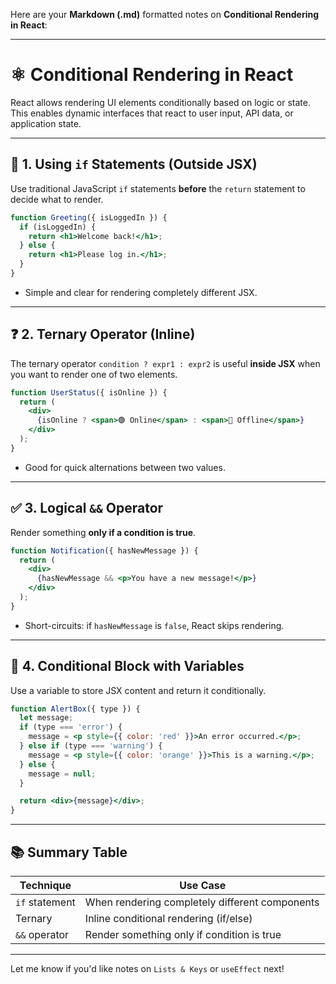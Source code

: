 Here are your **Markdown (.md)** formatted notes on **Conditional Rendering in React**:

---

# ⚛️ Conditional Rendering in React

React allows rendering UI elements conditionally based on logic or state. This enables dynamic interfaces that react to user input, API data, or application state.

---

## 🔁 1. Using `if` Statements (Outside JSX)

Use traditional JavaScript `if` statements **before** the `return` statement to decide what to render.

```jsx
function Greeting({ isLoggedIn }) {
  if (isLoggedIn) {
    return <h1>Welcome back!</h1>;
  } else {
    return <h1>Please log in.</h1>;
  }
}
```

* Simple and clear for rendering completely different JSX.

---

## ❓ 2. Ternary Operator (Inline)

The ternary operator `condition ? expr1 : expr2` is useful **inside JSX** when you want to render one of two elements.

```jsx
function UserStatus({ isOnline }) {
  return (
    <div>
      {isOnline ? <span>🟢 Online</span> : <span>🔴 Offline</span>}
    </div>
  );
}
```

* Good for quick alternations between two values.

---

## ✅ 3. Logical `&&` Operator

Render something **only if a condition is true**.

```jsx
function Notification({ hasNewMessage }) {
  return (
    <div>
      {hasNewMessage && <p>You have a new message!</p>}
    </div>
  );
}
```

* Short-circuits: if `hasNewMessage` is `false`, React skips rendering.

---

## 🔄 4. Conditional Block with Variables

Use a variable to store JSX content and return it conditionally.

```jsx
function AlertBox({ type }) {
  let message;
  if (type === 'error') {
    message = <p style={{ color: 'red' }}>An error occurred.</p>;
  } else if (type === 'warning') {
    message = <p style={{ color: 'orange' }}>This is a warning.</p>;
  } else {
    message = null;
  }

  return <div>{message}</div>;
}
```

---

## 📚 Summary Table

| Technique      | Use Case                                       |
| -------------- | ---------------------------------------------- |
| `if` statement | When rendering completely different components |
| Ternary        | Inline conditional rendering (if/else)         |
| `&&` operator  | Render something only if condition is true     |

---

Let me know if you'd like notes on `Lists & Keys` or `useEffect` next!
